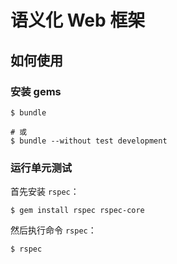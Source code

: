 # 语义化 Web 框架

## 如何使用

### 安装 gems

    $ bundle

    # 或
    $ bundle --without test development

### 运行单元测试

首先安装 `rspec`：

    $ gem install rspec rspec-core

然后执行命令 `rspec`：

    $ rspec
